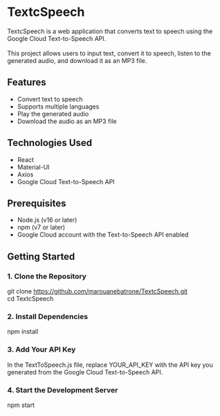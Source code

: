# TextcSpeech

TextcSpeech is a web application that converts text to speech using the Google Cloud Text-to-Speech API. <br>  
This project allows users to input text, convert it to speech, listen to the generated audio, and download it as an MP3 file.

## Features

- Convert text to speech
- Supports multiple languages
- Play the generated audio
- Download the audio as an MP3 file

## Technologies Used

- React
- Material-UI
- Axios
- Google Cloud Text-to-Speech API

## Prerequisites

- Node.js (v16 or later)
- npm (v7 or later)
- Google Cloud account with the Text-to-Speech API enabled

## Getting Started

### 1. Clone the Repository

git clone https://github.com/marouanebatrone/TextcSpeech.git <br>
cd TextcSpeech

### 2. Install Dependencies

npm install

### 3. Add Your API Key

In the TextToSpeech.js file, replace YOUR_API_KEY with the API key you generated from the Google Cloud Text-to-Speech API.

### 4. Start the Development Server

npm start
